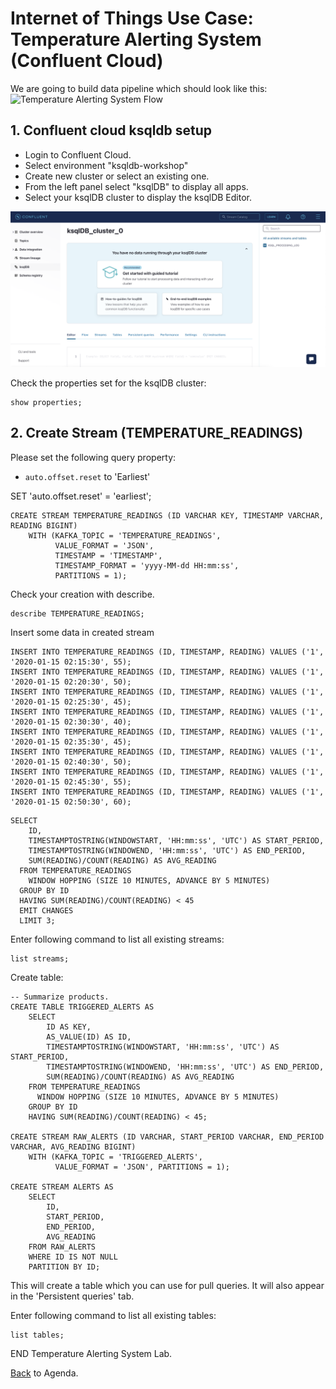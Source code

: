 # Internet of Things Use Case: Temperature Alerting System (Confluent Cloud)

We are going to build data pipeline which should look like this:
![ Temperature Alerting System Flow](img_alerting_system_program/datapipeline.png)

## 1. Confluent cloud ksqldb setup

- Login to Confluent Cloud.
- Select environment "ksqldb-workshop"
- Create new cluster or select an existing one.
- From the left panel select "ksqlDB" to display all apps.
- Select your ksqlDB cluster to display the ksqlDB Editor.

![Start Screen](img_temperature_alerting_system/ksqlDB_Start.png)

Check the properties set for the ksqlDB cluster:

```
show properties;
```

## 2. Create Stream (TEMPERATURE_READINGS)

Please set the following query property:

- `auto.offset.reset` to 'Earliest'

SET 'auto.offset.reset' = 'earliest';

```
CREATE STREAM TEMPERATURE_READINGS (ID VARCHAR KEY, TIMESTAMP VARCHAR, READING BIGINT)
    WITH (KAFKA_TOPIC = 'TEMPERATURE_READINGS',
          VALUE_FORMAT = 'JSON',
          TIMESTAMP = 'TIMESTAMP',
          TIMESTAMP_FORMAT = 'yyyy-MM-dd HH:mm:ss',
          PARTITIONS = 1);
```

Check your creation with describe.

```
describe TEMPERATURE_READINGS;
```

Insert some data in created stream

```
INSERT INTO TEMPERATURE_READINGS (ID, TIMESTAMP, READING) VALUES ('1', '2020-01-15 02:15:30', 55);
INSERT INTO TEMPERATURE_READINGS (ID, TIMESTAMP, READING) VALUES ('1', '2020-01-15 02:20:30', 50);
INSERT INTO TEMPERATURE_READINGS (ID, TIMESTAMP, READING) VALUES ('1', '2020-01-15 02:25:30', 45);
INSERT INTO TEMPERATURE_READINGS (ID, TIMESTAMP, READING) VALUES ('1', '2020-01-15 02:30:30', 40);
INSERT INTO TEMPERATURE_READINGS (ID, TIMESTAMP, READING) VALUES ('1', '2020-01-15 02:35:30', 45);
INSERT INTO TEMPERATURE_READINGS (ID, TIMESTAMP, READING) VALUES ('1', '2020-01-15 02:40:30', 50);
INSERT INTO TEMPERATURE_READINGS (ID, TIMESTAMP, READING) VALUES ('1', '2020-01-15 02:45:30', 55);
INSERT INTO TEMPERATURE_READINGS (ID, TIMESTAMP, READING) VALUES ('1', '2020-01-15 02:50:30', 60);
```

```
SELECT
    ID,
    TIMESTAMPTOSTRING(WINDOWSTART, 'HH:mm:ss', 'UTC') AS START_PERIOD,
    TIMESTAMPTOSTRING(WINDOWEND, 'HH:mm:ss', 'UTC') AS END_PERIOD,
    SUM(READING)/COUNT(READING) AS AVG_READING
  FROM TEMPERATURE_READINGS
    WINDOW HOPPING (SIZE 10 MINUTES, ADVANCE BY 5 MINUTES)
  GROUP BY ID
  HAVING SUM(READING)/COUNT(READING) < 45
  EMIT CHANGES
  LIMIT 3;
```

Enter following command to list all existing streams:

```
list streams;
```

Create table:

```
-- Summarize products.
CREATE TABLE TRIGGERED_ALERTS AS
    SELECT
        ID AS KEY,
        AS_VALUE(ID) AS ID,
        TIMESTAMPTOSTRING(WINDOWSTART, 'HH:mm:ss', 'UTC') AS START_PERIOD,
        TIMESTAMPTOSTRING(WINDOWEND, 'HH:mm:ss', 'UTC') AS END_PERIOD,
        SUM(READING)/COUNT(READING) AS AVG_READING
    FROM TEMPERATURE_READINGS
      WINDOW HOPPING (SIZE 10 MINUTES, ADVANCE BY 5 MINUTES)
    GROUP BY ID
    HAVING SUM(READING)/COUNT(READING) < 45;

CREATE STREAM RAW_ALERTS (ID VARCHAR, START_PERIOD VARCHAR, END_PERIOD VARCHAR, AVG_READING BIGINT)
    WITH (KAFKA_TOPIC = 'TRIGGERED_ALERTS',
          VALUE_FORMAT = 'JSON', PARTITIONS = 1);

CREATE STREAM ALERTS AS
    SELECT
        ID,
        START_PERIOD,
        END_PERIOD,
        AVG_READING
    FROM RAW_ALERTS
    WHERE ID IS NOT NULL
    PARTITION BY ID;
```

This will create a table which you can use for pull queries. It will also appear in the 'Persistent queries' tab.

Enter following command to list all existing tables:

```
list tables;
```

END Temperature Alerting System Lab.

[Back](../README.md#Agenda) to Agenda.
